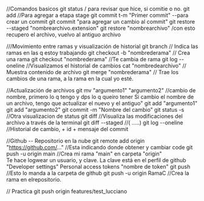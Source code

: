 //Comandos basicos
git status / para revisar que hice, si comitie o no.
git add //Para agregar a etapa stage
git commit t-m "Primer commit" --para crear un commit
git commit "para agregar un cambio al commit"
git restore --staged "nombrearchivo.extension"
git restore "nombrearchivo" /con esto recupero el archivo, vuelvo al antiguo archivo

///Movimiento entre ramas y visualización de historial
git branch // Indica las ramas en las q estoy trabajando
git checkout -b "nombrederama" // Crea una rama
git checkout "nombrederama" //Te cambia de rama
git log --oneline //Visualizamos el historial de cambios
cat "nombredearchivo" // Muestra contenido de archivo
git merge "nombrederama" // Trae los cambios de una rama, a la rama en la cual yo esté.

//Actualización de archivos
git mv "argumento1" "argumento2" //cambio de nombre, primero lo q tengo y dps lo q queiro tener
Si cambio el nombre de un archivo, tengo que actualizar el nuevo y el antiguo"
git add "argumento1"
git add "argumento2"
git commit -m "Nombre del cambio"
git status -s //Otra visualizacion de status
git diff //Visualiza las modificaciones del archivo a través de la terminal
git diff --staged //( .....)
git log --oneline //Historial de cambio, + id + mensaje del commit

//Github -- Repositorio en la nube
git remote add origin "https://github.com/..." //Esta indicando donde obtener y cambiar code
git push -u origin main //Crea mi rama "main" en carpeta "origin"  
 Te hace logwear un usuario, y clave. La clave está en el perfil de github "Developer settings"
Personal access tokens "nombre de token"
git push //Esto lo manda a la carpeta de github
git push -u origin RamaC //Crea la rama en elrepositorio.

// Practica
git push origin features/test_lucciano
